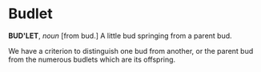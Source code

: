 # Budlet

**BUD'LET**, _noun_ \[from bud.\] A little bud springing from a parent bud.

We have a criterion to distinguish one bud from another, or the parent bud from the numerous budlets which are its offspring.